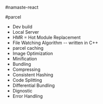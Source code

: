 #namaste-react



#parcel
- Dev build
- Local Server
- HMR = Hot Module Replacement
- File Watching Algorithm -- written in C++
- parcel caching
- Image Optimization
- Minification
- Bundling
- Compressing
- Consistent Hashing
- Code Splitting
- Differential Bundling
- Dignostic
- Error Handling